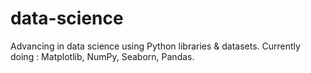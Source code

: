 # data-science
Advancing in data science using Python libraries & datasets.
Currently doing : Matplotlib, NumPy, Seaborn, Pandas.
